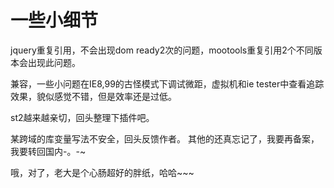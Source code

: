 # 一些小细节

jquery重复引用，不会出现dom ready2次的问题，mootools重复引用2个不同版本会出现此问题。

兼容，一些小问题在IE8,99的古怪模式下调试微距，虚拟机和ie tester中查看追踪效果，貌似感觉不错，但是效率还是过低。

st2越来越亲切，回头整理下插件吧。

某跨域的库变量写法不安全，回头反馈作者。 其他的还真忘记了，我要再备案，我要转回国内-。-~ 

哦，对了，老大是个心肠超好的胖纸，哈哈~~~

